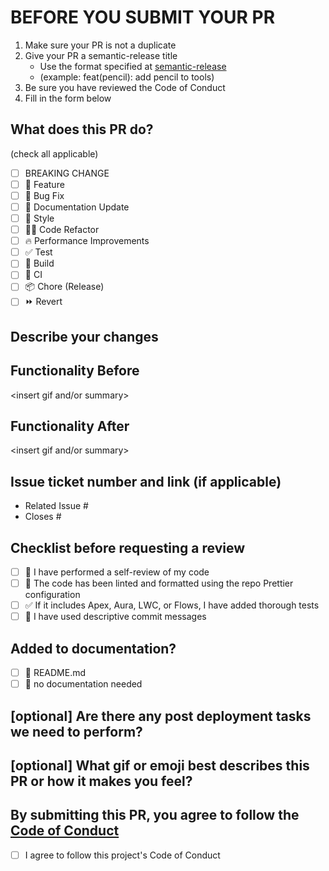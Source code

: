 <!--
     For Work In Progress Pull Requests, please use the Draft PR feature,
     see https://github.blog/2019-02-14-introducing-draft-pull-requests/ for further details.

     For a timely review/response, please avoid force-pushing additional
     commits if your PR already received reviews or comments.

     Before submitting a Pull Request, please ensure you've done the following:
     - 📖 Read the Forem Contributing Guide: https://developers.forem.com/contributing-guide/forem#create-a-pull-request
     - 📖 Read the Code of Conduct: ./blob/main/CODE_OF_CONDUCT.md
     - 👷‍♀️ Create small PRs. In most cases this will be possible.
     - ✅ Provide tests for your changes.
     - 📝 Use descriptive commit messages.
     - 📗 Update any related documentation and include any relevant screenshots.
-->

# BEFORE YOU SUBMIT YOUR PR

1. Make sure your PR is not a duplicate
1. Give your PR a semantic-release title
   - Use the format specified at [semantic-release](https://semantic-release.gitbook.io/semantic-release/#how-does-it-work)
   - (example: feat(pencil): add pencil to tools)
1. Be sure you have reviewed the Code of Conduct
1. Fill in the form below

## What does this PR do?

(check all applicable)

- [ ] BREAKING CHANGE
- [ ] 🍕 Feature
- [ ] 🐛 Bug Fix
- [ ] 📝 Documentation Update
- [ ] 🎨 Style
- [ ] 🧑‍💻 Code Refactor
- [ ] 🔥 Performance Improvements
- [ ] ✅ Test
- [ ] 🤖 Build
- [ ] 🔁 CI
- [ ] 📦 Chore (Release)
- [ ] ⏩ Revert

## Describe your changes

## Functionality Before

<insert gif and/or summary>

## Functionality After

<insert gif and/or summary>

## Issue ticket number and link (if applicable)

<!--
For pull requests that relate or close an issue, please include them
below.  We like to follow [Github's guidance on linking issues to pull requests](https://docs.github.com/en/issues/tracking-your-work-with-issues/linking-a-pull-request-to-an-issue).

For example having the text: "closes #1234" would connect the current pull
request to issue 1234.  And when we merge the pull request, Github will
automatically close the issue.
-->

- Related Issue #
- Closes #

## Checklist before requesting a review

- [ ] 🍕 I have performed a self-review of my code
- [ ] 📗 The code has been linted and formatted using the repo Prettier configuration
- [ ] ✅ If it includes Apex, Aura, LWC, or Flows, I have added thorough tests
- [ ] 📝 I have used descriptive commit messages

## Added to documentation?

<!-- - [ ] 📓 docs.opensauced.pizza
- [ ] 🍕 dev.to/opensauced
- [ ] 📕 storybook -->

- [ ] 📜 README.md
- [ ] 🙅 no documentation needed

<!-- - [ ] Do we need to implement analytics? -->

## [optional] Are there any post deployment tasks we need to perform?

## [optional] What gif or emoji best describes this PR or how it makes you feel?

## By submitting this PR, you agree to follow the [Code of Conduct](../blob/main/CODE_OF_CONDUCT.md)

- [ ] I agree to follow this project's Code of Conduct
